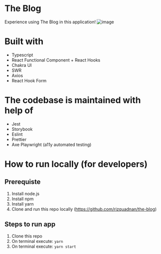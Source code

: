 # The Blog
Experience using The Blog in this application!
![image](https://user-images.githubusercontent.com/52435643/212468269-27bec768-98ee-4cc7-86e8-afc7b4951c28.png)

# Built with
- Typescript
- React Functional Component + React Hooks
- Chakra UI
- SWR
- Axios
- React Hook Form

# The codebase is maintained with help of
- Jest
- Storybook
- Eslint
- Prettier
- Axe Playwright (a11y automated testing)

# How to run locally (for developers)
## Prerequiste
1. Install node.js
2. Install npm
3. Install yarn
4. Clone and run this repo locally (https://github.com/rizquadnan/the-blog)

## Steps to run app
1. Clone this repo
2. On terminal execute: `yarn`
3. On terminal execute: `yarn start`
